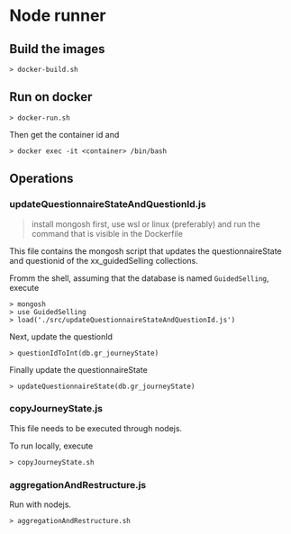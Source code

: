 # Node runner

## Build the images

    > docker-build.sh

## Run on docker

    > docker-run.sh

Then get the container id and

    > docker exec -it <container> /bin/bash

## Operations

### updateQuestionnaireStateAndQuestionId.js

> install mongosh first, use wsl or linux (preferably) and run the command that 
> is visible in the Dockerfile

This file contains the mongosh script that updates the questionnaireState and questionid
of the xx_guidedSelling collections.

Fromm the shell, assuming that the database is named `GuidedSelling`, execute

    > mongosh
    > use GuidedSelling
    > load('./src/updateQuestionnaireStateAndQuestionId.js')

Next, update the questionId

    > questionIdToInt(db.gr_journeyState)

Finally update the questionnaireState

    > updateQuestionnaireState(db.gr_journeyState)

### copyJourneyState.js

This file needs to be executed through nodejs.

To run locally, execute

    > copyJourneyState.sh

### aggregationAndRestructure.js

Run with nodejs.

    > aggregationAndRestructure.sh
